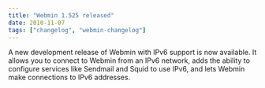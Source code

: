 ```yaml
---
title: "Webmin 1.525 released"
date: 2010-11-07
tags: ["changelog", "webmin-changelog"]
---
```


A new development release of Webmin with IPv6 support is now available. It allows you to connect to Webmin from an IPv6 network, adds the ability to configure services like Sendmail and Squid to use IPv6, and lets Webmin make connections to IPv6 addresses.
